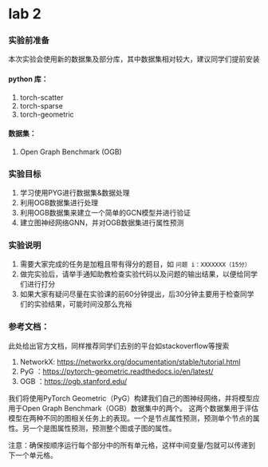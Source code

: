 # **lab 2**

### 实验前准备
本次实验会使用新的数据集及部分库，其中数据集相对较大，建议同学们提前安装

#### python 库：
1. torch-scatter
2. torch-sparse
3. torch-geometric

#### 数据集：
1. Open Graph Benchmark (OGB)

### 实验目标

1. 学习使用PYG进行数据集&数据处理
2. 利用OGB数据集进行处理
3. 利用OGB数据集来建立一个简单的GCN模型并进行验证
4. 建立图神经网络GNN，并对OGB数据集进行属性预测

### 实验说明

1. 需要大家完成的任务是加粗且带有得分的题目，如 `问题 i：XXXXXXX（15分）`
2. 做完实验后，请举手通知助教检查实验代码以及问题的输出结果，以便给同学们进行打分
3. 如果大家有疑问尽量在实验课的前60分钟提出，后30分钟主要用于检查同学们的实验结果，可能时间没那么充裕

### 参考文档：
此处给出官方文档，同样推荐同学们去别的平台如stackoverflow等搜索
1. NetworkX: https://networkx.org/documentation/stable/tutorial.html
2. PyG ：https://pytorch-geometric.readthedocs.io/en/latest/
3. OGB ：https://ogb.stanford.edu/


我们将使用PyTorch Geometric（PyG）构建我们自己的图神经网络，并将模型应用于Open Graph Benchmark（OGB）数据集中的两个。 这两个数据集用于评估模型在两种不同的图相关任务上的表现。一个是节点属性预测，预测单个节点的属性。另一个是图属性预测，预测整个图或子图的属性。

注意：确保按顺序运行每个部分中的所有单元格，这样中间变量/包就可以传递到下一个单元格。

